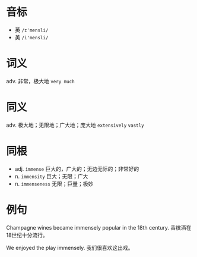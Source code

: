 # 音标

- 英 `/ɪˈmensli/`
- 美 `/i'mensli/`

# 词义

adv. 非常，极大地
`very much`

# 同义

adv. 极大地；无限地；广大地；庞大地
`extensively` `vastly`

# 同根

- adj. `immense` 巨大的，广大的；无边无际的；非常好的
- n. `immensity` 巨大；无限；广大
- n. `immenseness` 无限；巨量；极妙

# 例句

Champagne wines became immensely popular in the 18th century.
香槟酒在18世纪十分流行。

We enjoyed the play immensely.
我们很喜欢这出戏。


